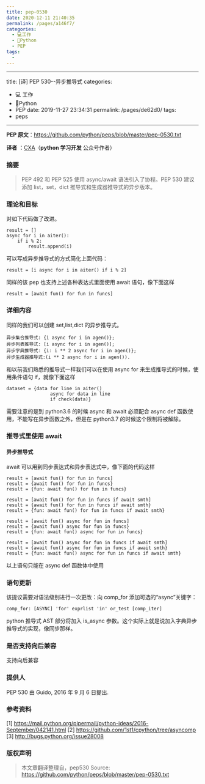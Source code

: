 ```yaml
---
title: pep-0530
date: 2020-12-11 21:40:35
permalink: /pages/a146f7/
categories:
  - 💻工作
  - 🐍Python
  - PEP
tags:
  - 
---
```

---
title: [译] PEP 530--异步推导式
categories: 
  - 💻 工作
  - 🐍Python
  - PEP
date: 2019-11-27 23:34:31
permalink: /pages/de62d0/
tags: 
  - peps
---

**PEP 原文**：https://github.com/python/peps/blob/master/pep-0530.txt


**译者** ：[CXA](https://www.cnblogs.com/c-x-a)（**python 学习开发** 公众号作者）


### 摘要
>PEP 492 和 PEP 525 使用 async/await 语法引入了协程。PEP 530 建议添加 list，set，dict 推导式和生成器推导式的异步版本。

### 理论和目标
对如下代码做了改进。
```plain
result = []
async for i in aiter():
    if i % 2:
        result.append(i)
```
可以写成异步推导式的方式简化上面代码：
```plain
result = [i async for i in aiter() if i % 2]
```
同样的该 pep 也支持上述各种表达式里面使用 await 语句，像下面这样
```plain
result = [await fun() for fun in funcs]
```
### 详细内容
同样的我们可以创建 set,list,dict 的异步推导式。

```plain
异步集合推导式: {i async for i in agen()};
异步列表推导式: [i async for i in agen()];
异步字典推导式: {i: i ** 2 async for i in agen()};
异步生成器推导式:(i ** 2 async for i in agen()).
```
和以前我们熟悉的推导式一样我们可以在使用 async for 来生成推导式的时候，使用条件语句 if，就像下面这样
```plain
dataset = {data for line in aiter()
                async for data in line
                if check(data)}
```
需要注意的是到 python3.6 的时候 async 和 await 必须配合 async def 函数使用，不能写在异步函数之外，但是在 python3.7 的时候这个限制将被解除。
### 推导式里使用 await
#### 异步推导式
await 可以用到同步表达式和异步表达式中，像下面的代码这样
```plain
result = [await fun() for fun in funcs]
result = {await fun() for fun in funcs}
result = {fun: await fun() for fun in funcs}

result = [await fun() for fun in funcs if await smth]
result = {await fun() for fun in funcs if await smth}
result = {fun: await fun() for fun in funcs if await smth}

result = [await fun() async for fun in funcs]
result = {await fun() async for fun in funcs}
result = {fun: await fun() async for fun in funcs}

result = [await fun() async for fun in funcs if await smth]
result = {await fun() async for fun in funcs if await smth}
result = {fun: await fun() async for fun in funcs if await smth}
```
以上语句只能在 async def 函数体中使用
### 语句更新
该提议需要对语法级别进行一次更改：向 comp_for 添加可选的“async”关键字：
```plain
comp_for: [ASYNC] 'for' exprlist 'in' or_test [comp_iter]
```
python 推导式 AST 部分将加入 is_async 参数。这个实际上就是说加入字典异步推导式的实现，像同步那样。
### 是否支持向后兼容
支持向后兼容
### 提供人
PEP 530 由 Guido, 2016 年 9 月 6 日提出.
### 参考资料
[1]	https://mail.python.org/pipermail/python-ideas/2016-September/042141.html
[2]	https://github.com/1st1/cpython/tree/asyncomp
[3]	http://bugs.python.org/issue28008
### 版权声明
>本文章翻译整理自，pep530
Source: https://github.com/python/peps/blob/master/pep-0530.txt